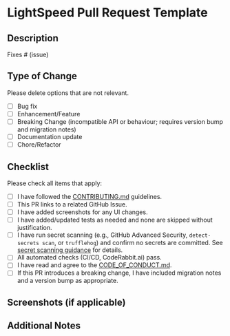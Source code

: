 # LightSpeed Pull Request Template

## Description

<!-- Please describe your changes in detail. Include motivation, context, and any dependencies. If this PR fixes an issue, link to it below. -->

Fixes # (issue)

## Type of Change

Please delete options that are not relevant.

- [ ] Bug fix
- [ ] Enhancement/Feature
- [ ] Breaking Change (incompatible API or behaviour; requires version bump and migration notes)
- [ ] Documentation update
- [ ] Chore/Refactor

## Checklist

Please check all items that apply:

- [ ] I have followed the [CONTRIBUTING.md](../contribution_guide/CONTRIBUTING.md) guidelines.
- [ ] This PR links to a related GitHub Issue.
- [ ] I have added screenshots for any UI changes.
- [ ] I have added/updated tests as needed and none are skipped without justification.
- [ ] I have run secret scanning (e.g., GitHub Advanced Security, `detect-secrets scan`, or `trufflehog`) and confirm no secrets are committed. See [secret scanning guidance](../contribution_guide/SECRET_SCANNING.md) for details.
- [ ] All automated checks (CI/CD, CodeRabbit.ai) pass.
- [ ] I have read and agree to the [CODE_OF_CONDUCT.md](../contribution_guide/CODE_OF_CONDUCT.md).
- [ ] If this PR introduces a breaking change, I have included migration notes and a version bump as appropriate.

## Screenshots (if applicable)

<!-- Drag and drop screenshots here, or provide links. -->

## Additional Notes

<!-- Add any other context, links, or information here. -->
